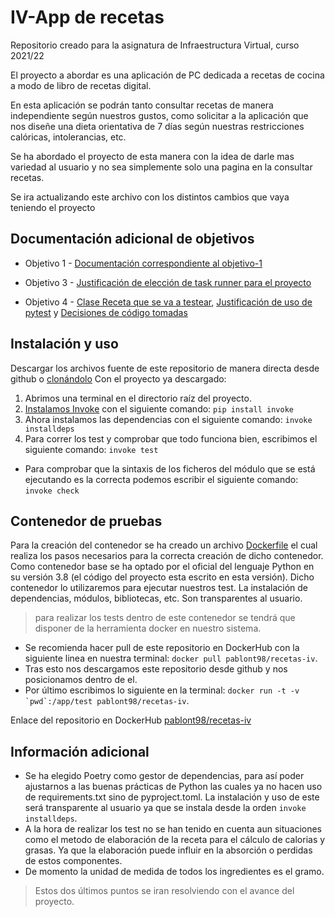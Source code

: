 # IV-App de recetas
Repositorio creado para la asignatura de Infraestructura Virtual, curso 2021/22

El proyecto a abordar es una aplicación de PC dedicada a recetas de cocina 
a modo de libro de recetas digital.

En esta aplicación se podrán tanto consultar recetas de manera independiente según nuestros gustos,
como solicitar a la aplicación que nos diseñe una dieta orientativa de 7 días según nuestras restricciones
calóricas, intolerancias, etc.

Se ha abordado el proyecto de esta manera con la idea de darle mas variedad al usuario y no sea simplemente solo 
una pagina en la consultar recetas.

Se ira actualizando este archivo con los distintos cambios que vaya teniendo el proyecto

## Documentación adicional de objetivos

* Objetivo 1 - [Documentación correspondiente al objetivo-1](https://github.com/Pablont98/recetas-iv/blob/main/docs/HU.md)

* Objetivo 3 - [Justificación de elección de task runner para el proyecto](https://github.com/Pablont98/recetas-iv/blob/main/docs/obj3.md)

* Objetivo 4 - [Clase Receta que se va a testear](https://github.com/Pablont98/recetas-iv/blob/main/docs/InformacionReceta.md), [Justificación de uso de pytest](https://github.com/Pablont98/recetas-iv/blob/main/docs/justificacion_pytest.md) y [Decisiones de código tomadas](https://github.com/Pablont98/IV/blob/Objetivo-4/docs/decisiones_codigo.md)

## Instalación y uso

Descargar los archivos fuente de este repositorio de manera directa desde github o [clonándolo](https://docs.github.com/es/repositories/creating-and-managing-repositories/cloning-a-repository)
Con el proyecto ya descargado:
1. Abrimos una terminal en el directorio raíz del proyecto.
2. [Instalamos Invoke](https://www.pyinvoke.org/installing.html) con el siguiente comando: ```pip install invoke```
3. Ahora instalamos las dependencias con el siguiente comando: ```invoke installdeps```
4. Para correr los test y comprobar que todo funciona bien, escribimos el siguiente comando: ```invoke test```
* Para comprobar que la sintaxis de los ficheros del módulo que se está ejecutando es la correcta podemos escribir el siguiente comando: ```invoke check```

## Contenedor de pruebas
Para la creación del contenedor se ha creado un archivo [Dockerfile](https://github.com/Pablont98/recetas-iv/blob/Objetivo-5/Dockerfile) el cual realiza los 
pasos necesarios para la correcta creación de dicho contenedor. Como contenedor base se ha optado por el oficial del lenguaje Python en su versión 3.8 (el código
del proyecto esta escrito en esta versión). Dicho contenedor lo utilizaremos para ejecutar nuestros test. La instalación de dependencias, módulos, bibliotecas,
etc. Son transparentes al usuario.
> para realizar los tests dentro de este contenedor se tendrá que disponer de la herramienta docker en nuestro sistema.
* Se recomienda hacer pull de este repositorio en DockerHub con la siguiente linea en nuestra terminal: ```docker pull pablont98/recetas-iv```.
* Tras esto nos descargamos este repositorio desde github y nos posicionamos dentro de el.
* Por último escribimos lo siguiente en la terminal: ```docker run -t -v `pwd`:/app/test pablont98/recetas-iv```.

Enlace del repositorio en DockerHub [pablont98/recetas-iv](https://hub.docker.com/repository/docker/pablont98/recetas-iv/general)

## Información adicional
* Se ha elegido Poetry como gestor de dependencias, para así poder ajustarnos a las buenas prácticas de Python las cuales ya no hacen uso de requirements.txt sino
  de pyproject.toml. La instalación y uso de este será transparente al usuario ya que se instala desde la orden ```invoke installdeps```. 
* A la hora de realizar los test no se han tenido en cuenta aun situaciones como el metodo de elaboración de la receta para el cálculo de calorias y grasas. Ya 
  que la elaboración puede influir en la absorción o perdidas de estos componentes.
* De momento la unidad de medida de todos los ingredientes es el gramo. 
> Estos dos últimos puntos se iran resolviendo con el avance del proyecto.
